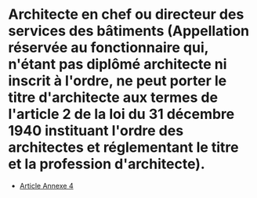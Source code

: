 # Architecte en chef ou directeur des services des bâtiments (Appellation réservée au fonctionnaire qui, n'étant pas diplômé architecte ni inscrit à l'ordre, ne peut porter le titre d'architecte aux termes de l'article 2 de la loi du 31 décembre 1940 instituant l'ordre des architectes et réglementant le titre et la profession d'architecte).

- [Article Annexe 4](article-annexe-4.md)
